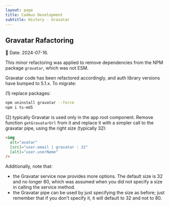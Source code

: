 ```yaml
---
layout: page
title: Cadmus Development
subtitle: History - Gravatar
---
```


## Gravatar Rafactoring

📆 Date: 2024-07-16.

This minor refactoring was applied to remove dependencies from the NPM package `gravatar`, which was not ESM.

Gravatar code has been refactored accordingly, and auth library versions have bumped to 5.1.x. To migrate:

(1) replace packages:

```bash
npm uninstall gravatar --force
npm i ts-md5
```

(2) typically Gravatar is used only in the app root component. Remove function `getGravatarUrl` from it and replace it with a simpler call to the gravatar pipe, using the right size (typically 32):

```html
<img
  alt="avatar"
  [src]="user.email | gravatar : 32"
  [alt]="user.userName"
/>
```

Additionally, note that:

- the Gravatar service now provides more options. The default size is 32 and no longer 80, which was assumed when you did not specify a size in calling the service method.
- the Gravatar pipe can be used by just specifying the size as before; just remember that if you don't specify it, it will default to 32 and not to 80.
